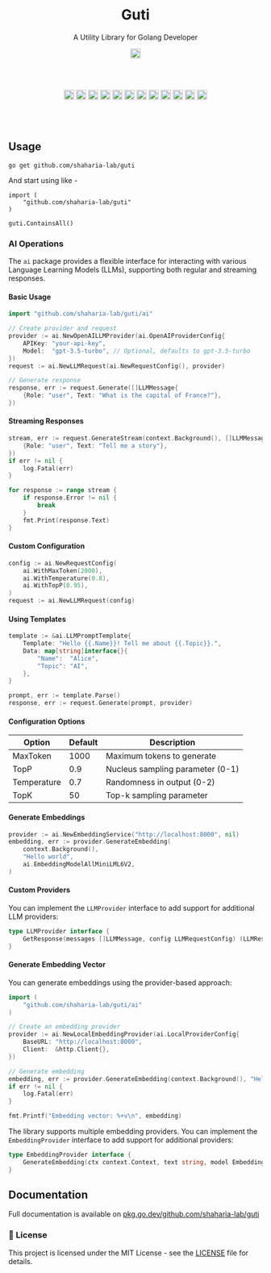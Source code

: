 <h1 align="center">Guti</h1>
<p align="center">A Utility Library for Golang Developer</p>

<p align="center">
  <a href="https://pkg.go.dev/github.com/shaharia-lab/guti"><img src="https://pkg.go.dev/badge/github.com/shaharia-lab/guti.svg" height="20"/></a>
</p><br/><br/>

<p align="center">
  <a href="https://github.com/shaharia-lab/guti/actions/workflows/CI.yaml"><img src="https://github.com/shaharia-lab/guti/actions/workflows/CI.yaml/badge.svg" height="20"/></a>
  <a href="https://codecov.io/gh/shaharia-lab/guti"><img src="https://codecov.io/gh/shaharia-lab/guti/branch/master/graph/badge.svg?token=NKTKQ45HDN" height="20"/></a>
  <a href="https://sonarcloud.io/summary/new_code?id=shaharia-lab_guti"><img src="https://sonarcloud.io/api/project_badges/measure?project=shaharia-lab_guti&metric=reliability_rating" height="20"/></a>
  <a href="https://sonarcloud.io/summary/new_code?id=shaharia-lab_guti"><img src="https://sonarcloud.io/api/project_badges/measure?project=shaharia-lab_guti&metric=vulnerabilities" height="20"/></a>
  <a href="https://sonarcloud.io/summary/new_code?id=shaharia-lab_guti"><img src="https://sonarcloud.io/api/project_badges/measure?project=shaharia-lab_guti&metric=security_rating" height="20"/></a>
  <a href="https://sonarcloud.io/summary/new_code?id=shaharia-lab_guti"><img src="https://sonarcloud.io/api/project_badges/measure?project=shaharia-lab_guti&metric=sqale_rating" height="20"/></a>
  <a href="https://sonarcloud.io/summary/new_code?id=shaharia-lab_guti"><img src="https://sonarcloud.io/api/project_badges/measure?project=shaharia-lab_guti&metric=code_smells" height="20"/></a>
  <a href="https://sonarcloud.io/summary/new_code?id=shaharia-lab_guti"><img src="https://sonarcloud.io/api/project_badges/measure?project=shaharia-lab_guti&metric=ncloc" height="20"/></a>
  <a href="https://sonarcloud.io/summary/new_code?id=shaharia-lab_guti"><img src="https://sonarcloud.io/api/project_badges/measure?project=shaharia-lab_guti&metric=alert_status" height="20"/></a>
  <a href="https://sonarcloud.io/summary/new_code?id=shaharia-lab_guti"><img src="https://sonarcloud.io/api/project_badges/measure?project=shaharia-lab_guti&metric=duplicated_lines_density" height="20"/></a>
  <a href="https://sonarcloud.io/summary/new_code?id=shaharia-lab_guti"><img src="https://sonarcloud.io/api/project_badges/measure?project=shaharia-lab_guti&metric=bugs" height="20"/></a>
  <a href="https://sonarcloud.io/summary/new_code?id=shaharia-lab_guti"><img src="https://sonarcloud.io/api/project_badges/measure?project=shaharia-lab_guti&metric=sqale_index" height="20"/></a>
</p><br/><br/>

## Usage

```shell
go get github.com/shaharia-lab/guti
```

And start using like -

```golang
import (
    "github.com/shaharia-lab/guti"
)

guti.ContainsAll()
```

### AI Operations

The `ai` package provides a flexible interface for interacting with various Language Learning Models (LLMs), supporting both regular and streaming responses.

#### Basic Usage

```go
import "github.com/shaharia-lab/guti/ai"

// Create provider and request
provider := ai.NewOpenAILLMProvider(ai.OpenAIProviderConfig{
    APIKey: "your-api-key",
    Model:  "gpt-3.5-turbo", // Optional, defaults to gpt-3.5-turbo
})
request := ai.NewLLMRequest(ai.NewRequestConfig(), provider)

// Generate response
response, err := request.Generate([]LLMMessage{
    {Role: "user", Text: "What is the capital of France?"},
})
```

#### Streaming Responses

```go
stream, err := request.GenerateStream(context.Background(), []LLMMessage{
    {Role: "user", Text: "Tell me a story"},
})
if err != nil {
    log.Fatal(err)
}

for response := range stream {
    if response.Error != nil {
        break
    }
    fmt.Print(response.Text)
}
```

#### Custom Configuration

```go
config := ai.NewRequestConfig(
    ai.WithMaxToken(2000),
    ai.WithTemperature(0.8),
    ai.WithTopP(0.95),
)
request := ai.NewLLMRequest(config)
```

#### Using Templates

```go
template := &ai.LLMPromptTemplate{
    Template: "Hello {{.Name}}! Tell me about {{.Topic}}.",
    Data: map[string]interface{}{
        "Name":  "Alice",
        "Topic": "AI",
    },
}

prompt, err := template.Parse()
response, err := request.Generate(prompt, provider)
```

#### Configuration Options

| Option      | Default | Description                          |
|-------------|---------|--------------------------------------|
| MaxToken    | 1000    | Maximum tokens to generate           |
| TopP        | 0.9     | Nucleus sampling parameter (0-1)     |
| Temperature | 0.7     | Randomness in output (0-2)           |
| TopK        | 50      | Top-k sampling parameter             |

#### Generate Embeddings

```go
provider := ai.NewEmbeddingService("http://localhost:8000", nil)
embedding, err := provider.GenerateEmbedding(
    context.Background(),
    "Hello world",
    ai.EmbeddingModelAllMiniLML6V2,
)
```

#### Custom Providers

You can implement the `LLMProvider` interface to add support for additional LLM providers:

```go
type LLMProvider interface {
    GetResponse(messages []LLMMessage, config LLMRequestConfig) (LLMResponse, error)
}
```

#### Generate Embedding Vector

You can generate embeddings using the provider-based approach:

```go
import (
    "github.com/shaharia-lab/guti/ai"
)

// Create an embedding provider
provider := ai.NewLocalEmbeddingProvider(ai.LocalProviderConfig{
    BaseURL: "http://localhost:8000",
    Client:  &http.Client{},
})

// Generate embedding
embedding, err := provider.GenerateEmbedding(context.Background(), "Hello world", ai.EmbeddingModelAllMiniLML6V2)
if err != nil {
    log.Fatal(err)
}

fmt.Printf("Embedding vector: %+v\n", embedding)
```

The library supports multiple embedding providers. You can implement the `EmbeddingProvider` interface to add support for additional providers:

```go
type EmbeddingProvider interface {
    GenerateEmbedding(ctx context.Context, text string, model EmbeddingModel) ([]float32, error)
}
```

## Documentation

Full documentation is available on [pkg.go.dev/github.com/shaharia-lab/guti](https://pkg.go.dev/github.com/shaharia-lab/guti#section-documentation)

### 📝 License

This project is licensed under the MIT License - see the [LICENSE](https://github.com/shaharia-lab/guti/blob/master/LICENSE) file for details.